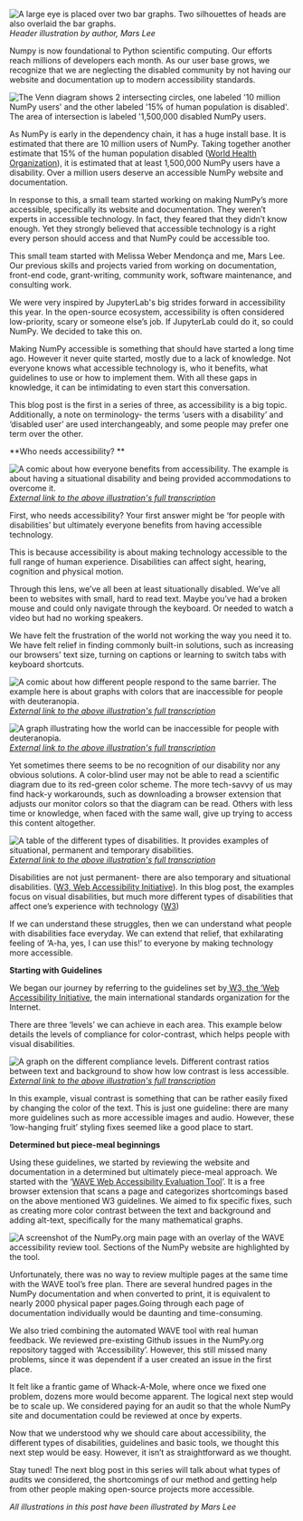 <!--
.. title: Making Numpy Accessible: Guidelines and Tools .. slug:
numpy-accessibility-guidelines .. date: 2021-07-27 12:39:34 UTC-05:00 .. author:
Mars Lee .. tags: Accessibility .. category: .. link: .. description: .. type:
text
-->

![A large eye is placed over two bar graphs. Two silhouettes of heads are also
overlaid the bar graphs.](images/2021/07/numpy-accessibility/header_image.png)
_Header illustration by author, Mars Lee_

Numpy is now foundational to Python scientific computing. Our efforts reach
millions of developers each month. As our user base grows, we recognize that we
are neglecting the disabled community by not having our website and
documentation up to modern accessibility standards.

<!-- TEASER_END -->

![The Venn diagram shows 2 intersecting circles, one labeled '10 million NumPy
users' and the other labeled '15% of human population is disabled'. The area of
intersection is labeled '1,500,000 disabled NumPy
users.](images/2021/07/numpy-accessibility/venn_diagram.png)

As NumPy is early in the dependency chain, it has a huge install base. It is
estimated that there are 10 million users of NumPy. Taking together another
estimate that 15% of the human population disabled ([World Health
Organization](https://www.who.int/disabilities/world_report/2011/report.pdf)),
it is estimated that at least 1,500,000 NumPy users have a disability. Over a
million users deserve an accessible NumPy website and documentation.

In response to this, a small team started working on making NumPy’s more
accessible, specifically its website and documentation. They weren’t experts in
accessible technology. In fact, they feared that they didn’t know enough. Yet
they strongly believed that accessible technology is a right every person should
access and that NumPy could be accessible too.

This small team started with Melissa Weber Mendonça and me, Mars Lee. Our
previous skills and projects varied from working on documentation, front-end
code, grant-writing, community work, software maintenance, and consulting work.

We were very inspired by JupyterLab's big strides forward in accessibility this
year. In the open-source ecosystem, accessibility is often considered
low-priority, scary or someone else’s job. If JupyterLab could do it, so could
NumPy. We decided to take this on.

Making NumPy accessible is something that should have started a long time ago.
However it  never quite started, mostly due to a lack of knowledge. Not everyone
knows what accessible technology is, who it benefits, what guidelines to use or
how to implement them. With all these gaps in knowledge, it can be intimidating
to even start this conversation.

This blog post is the first in a series of three, as accessibility is a big
topic. Additionally, a note on terminology- the terms ‘users with a disability’
and ‘disabled user’ are used interchangeably, and some people may prefer one
term over the other.

**Who needs accessibility? **

![A comic about how everyone benefits from accessibility. The example is about
having a situational disability and being provided accommodations to overcome
it.](images/2021/07/numpy-accessibility/situation_disability.png) [_External
link to the above illustration's full
transcription_](https://gist.githubusercontent.com/MarsBarLee/4f5f30ede8631dec8fd9fcd0526aa065/raw/6ab7e61cec2dc173a84b04cec246fde6b2841d81/situation_disability.png)

First, who needs accessibility? Your first answer might be ‘for people with
disabilities’ but ultimately everyone benefits from having accessible
technology.

This is because accessibility is about making technology accessible to the full
range of human experience. Disabilities can affect sight, hearing, cognition and
physical motion. 

Through this lens, we’ve all been at least situationally disabled. We’ve all
been to websites with small, hard to read text. Maybe you’ve had a broken mouse
and could only navigate through the keyboard. Or needed to watch a video but had
no working speakers.

We have felt the frustration of the world not working the way you need it to. We
have felt relief in finding commonly built-in solutions, such as increasing our
browsers' text size, turning on captions or learning to switch tabs with
keyboard shortcuts.


![A comic about how different people respond to the same barrier. The example
here is about graphs with colors that are inaccessible for people with
deuteranopia.](images/2021/07/numpy-accessibility/disability_not_recognized.png)
[_External link to the above illustration's full
transcription_](https://gist.githubusercontent.com/MarsBarLee/8beffb99b2f0976a42a97d68bb89f8d2/raw/fb20ffc54bd19e1b0e6cb12873a89734cfda23ae/disability_not_recognized.png)

![A graph illustrating how the world can be inaccessible for people with
deuteranopia.](images/2021/07/numpy-accessibility/color_deficiency.png)
[_External link to the above illustration's full
transcription_](https://gist.githubusercontent.com/MarsBarLee/eae9824bf76b3ea89d719e61e2f1e078/raw/faed346caedebd666a87dbbe734ec092ecde368e/color_deficiency.png)

Yet sometimes there seems to be no recognition of  our disability nor any
obvious solutions. A color-blind user may not be able to read a scientific
diagram due to its red-green color scheme. The more tech-savvy of us may find
hack-y workarounds, such as downloading a browser extension that adjusts our
monitor colors so that the diagram can be read. Others with less time or
knowledge, when faced with the same wall, give up trying to access this content
altogether.

![A table of the different types of disabilities. It provides examples of
situational, permanent and temporary
disabilities.](images/2021/07/numpy-accessibility/types_of_disabilities.png)
[_External link to the above illustration's full
transcription_](https://gist.githubusercontent.com/MarsBarLee/69172dd5083e7aaaaf7789ef2143befc/raw/2ebd6071dc72118e810e67bab217c94d9b0469dd/types_of_disabilities.png)

Disabilities are not just permanent- there are also temporary and situational
disabilities. ([W3, Web Accessibility
Initiative](https://www.w3.org/WAI/people-use-web/abilities-barriers/)). In this
blog post, the examples focus on visual disabilities, but much more different
types of disabilities that affect one’s experience with technology
([W3](https://www.w3.org/WAI/people-use-web/abilities-barriers/))

If we can understand these struggles, then we can understand what people with
disabilities face everyday. We can extend that relief, that exhilarating feeling
of ‘A-ha, yes, I can use this!’ to everyone by making technology more
accessible.

**Starting with Guidelines**

We began our journey by referring to the guidelines set by[ W3, the ‘Web
Accessibility Initiative](https://www.w3.org/), the main international standards
organization for the Internet.

There are three ‘levels’ we can achieve in each area. This example below details
the levels of compliance for color-contrast, which helps people with visual
disabilities.

![A graph on the different compliance levels. Different contrast ratios between
text and background to show how low contrast is less
accessible.](images/2021/07/numpy-accessibility/compliance_levels.png)
[_External link to the above illustration's full
transcription_](https://gist.githubusercontent.com/MarsBarLee/e7b0586e082063e98130509f1ccedbd4/raw/530e3bb7a545b74404f0716626f307be0bd32761/compliance_levels.png)

In this example, visual contrast is something that can be rather easily fixed by
changing the color of the text. This is just one guideline: there are many more
guidelines such as more accessible images and audio. However, these ‘low-hanging
fruit’ styling fixes seemed like a good place to start.

**Determined but piece-meal beginnings**

Using these guidelines, we started by reviewing the website and documentation in
a determined but ultimately piece-meal approach. We started with the ‘[WAVE Web
Accessibility Evaluation Tool](https://wave.webaim.org/)’. It is a free browser
extension that scans a page and categorizes shortcomings based on the above
mentioned W3 guidelines. We aimed to fix specific fixes, such as creating more
color contrast between the text and background and adding alt-text, specifically
for the many mathematical graphs.

![A screenshot of the NumPy.org main page with an overlay of the WAVE
accessibility review tool. Sections of the NumPy website are highlighted by the
tool.](images/2021/07/numpy-accessibility/wave_extension.png)

Unfortunately, there was no way to review multiple pages at the same time with
the WAVE tool’s free plan. There are several hundred pages in the NumPy
documentation and when converted to print, it is equivalent to nearly 2000
physical paper pages.Going through each page of documentation individually would
be daunting and time-consuming. 

We also tried combining the automated WAVE tool with real human feedback. We
reviewed pre-existing Github issues in the NumPy.org repository tagged with
‘Accessibility’. However, this still missed many problems, since it was
dependent if a user created an issue in the first place.

It felt like a frantic game of Whack-A-Mole, where once we fixed one problem,
dozens more would become apparent. The logical next step would be to scale up.
We considered paying for an audit so that the whole NumPy site and documentation
could be reviewed at once by experts.

Now that we understood why we should care about accessibility, the different
types of disabilities, guidelines and basic tools, we thought this next step
would be easy. However, it isn’t as straightforward as we thought. 

Stay tuned! The next blog post in this series will talk about what types of
audits we considered, the shortcomings of our method and getting help from other
people making open-source projects more accessible.

_All illustrations in this post have been illustrated by Mars Lee_